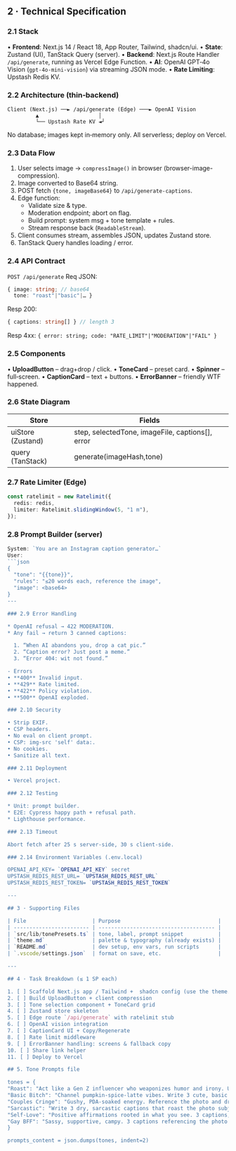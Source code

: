## 2 · Technical Specification

### 2.1 Stack

• **Frontend**: Next.js 14 / React 18, App Router, Tailwind, shadcn/ui.
• **State**: Zustand (UI), TanStack Query (server).
• **Backend**: Next.js Route Handler `/api/generate`, running as Vercel Edge Function.
• **AI**: OpenAI GPT‑4o Vision (`gpt-4o-mini-vision`) via streaming JSON mode.
• **Rate Limiting**: Upstash Redis KV.

### 2.2 Architecture (thin‑backend)

```
Client (Next.js) ──► /api/generate (Edge) ───► OpenAI Vision
         ▲                   │
         └── Upstash Rate KV ◄┘
```

No database; images kept in‑memory only.
All serverless; deploy on Vercel.

### 2.3 Data Flow

1. User selects image → `compressImage()` in browser (browser-image-compression).
2. Image converted to Base64 string.
3. POST fetch `{tone, imageBase64}` to `/api/generate-captions`.
4. Edge function:
   - Validate size & type.
   - Moderation endpoint; abort on flag.
   - Build prompt: system msg + tone template + rules.
   - Stream response back (`ReadableStream`).
5. Client consumes stream, assembles JSON, updates Zustand store.
6. TanStack Query handles loading / error.

### 2.4 API Contract

`POST /api/generate`
Req JSON:

```ts
{ image: string; // base64
  tone: "roast"|"basic"|… }
```

Resp 200:

```ts
{ captions: string[] } // length 3
```

Resp 4xx: `{ error: string; code: "RATE_LIMIT"|"MODERATION"|"FAIL" }`

### 2.5 Components

• **UploadButton** – drag+drop / click.
• **ToneCard** – preset card.
• **Spinner** – full‑screen.
• **CaptionCard** – text + buttons.
• **ErrorBanner** – friendly WTF happened.

### 2.6 State Diagram

| Store             | Fields                                            |
| ----------------- | ------------------------------------------------- |
| uiStore (Zustand) | step, selectedTone, imageFile, captions\[], error |
| query (TanStack)  | generate(imageHash,tone)                          |

### 2.7 Rate Limiter (Edge)

```ts
const ratelimit = new Ratelimit({
  redis: redis,
  limiter: Ratelimit.slidingWindow(5, "1 m"),
});
```

### 2.8 Prompt Builder (server)

````ts
System: `You are an Instagram caption generator…`
User:
```json
{
  "tone": "{{tone}}",
  "rules": "≤20 words each, reference the image",
  "image": <base64>
}
---

### 2.9 Error Handling

* OpenAI refusal → 422 MODERATION.
* Any fail → return 3 canned captions:

  1. “When AI abandons you, drop a cat pic.”
  2. “Caption error? Just post a meme.”
  3. “Error 404: wit not found.”

- Errors
• **400** Invalid input.
• **429** Rate limited.
• **422** Policy violation.
• **500** OpenAI exploded.

### 2.10 Security

• Strip EXIF.
• CSP headers.
• No eval on client prompt.
• CSP: img-src 'self' data:.
• No cookies.
• Sanitize all text.

### 2.11 Deployment

• Vercel project.

### 2.12 Testing

* Unit: prompt builder.
* E2E: Cypress happy path + refusal path.
* Lighthouse performance.

### 2.13 Timeout

Abort fetch after 25 s server-side, 30 s client-side.

### 2.14 Environment Variables (.env.local)

OPENAI_API_KEY= `OPENAI_API_KEY` secret
UPSTASH_REDIS_REST_URL= `UPSTASH_REDIS_REST_URL`
UPSTASH_REDIS_REST_TOKEN= `UPSTASH_REDIS_REST_TOKEN`

---

## 3 · Supporting Files

| File                     | Purpose                               |
| ------------------------ | ------------------------------------- |
| `src/lib/tonePresets.ts` | tone, label, prompt snippet           |
| `theme.md`               | palette & typography (already exists) |
| `README.md`              | dev setup, env vars, run scripts      |
| `.vscode/settings.json`  | format on save, etc.                  |

---

## 4 · Task Breakdown (≤ 1 SP each)

1. [ ] Scaffold Next.js app / Tailwind +  shadcn config (use the theme.md file)
2. [ ] Build UploadButton + client compression
3. [ ] Tone selection component + ToneCard grid
4. [ ] Zustand store skeleton
5. [ ] Edge route `/api/generate` with ratelimit stub
6. [ ] OpenAI vision integration
7. [ ] CaptionCard UI + Copy/Regenerate
8. [ ] Rate limit middleware
9. [ ] ErrorBanner handling: screens & fallback copy
10. [ ] Share link helper
11. [ ] Deploy to Vercel

## 5. Tone Prompts file

tones = {
"Roast": "Act like a Gen Z influencer who weaponizes humor and irony. Using the attached photo, write 3 unhinged Instagram captions that go viral for being bold, self-deprecating, or brutally real. Captions can include made-up slang, chaotic phrasing, or emotional whiplash. No inspirational quotes. Just feral energy. ≤20 words.",
"Basic Bitch": "Channel pumpkin-spice-latte vibes. Write 3 cute, basic captions tied to the photo. Include emojis. Keep it <20 words.",
"Couples Cringe": "Gushy, PDA-soaked energy. Reference the photo and drop 3 captions dripping with ‘us vs the world’ cheese. <20 words.",
"Sarcastic": "Write 3 dry, sarcastic captions that roast the photo subject. No positivity allowed. Max 20 words.",
"Self-Love": "Positive affirmations rooted in what you see. 3 captions, <20 words, empowering without being preachy.",
"Gay BFF": "Sassy, supportive, campy. 3 captions referencing the photo with queer flair. Sprinkle emojis. <20 words."
}

prompts_content = json.dumps(tones, indent=2)
````
